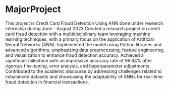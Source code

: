 # MajorProject
This project is Credit Card Fraud Detection Using ANN done under research internship during June - August 2023
Created a research project on credit card fraud detection with a multidisciplinary team leveraging machine learning techniques, with a primary focus on the application of Artificial Neural Networks (ANN). Implemented the model using Python libraries and advanced algorithms, emphasizing data preprocessing, feature engineering, and visualization to enhance fraud detection accuracy. Achieved a significant milestone with an impressive accuracy rate of 96.84% after rigorous fine-tuning, error analysis, and hyperparameter adjustments. Contributed to the academic discourse by addressing challenges related to imbalanced datasets and showcasing the adaptability of ANNs for real-time fraud detection in financial transactions.


